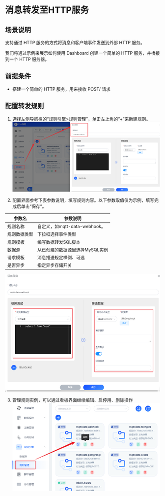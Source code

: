 # 消息转发至HTTP服务

## 场景说明
支持通过 HTTP 服务的方式将消息和客户端事件发送到外部 HTTP 服务。

我们将通过示例来展示如何使用 Dashboard 创建一个简单的 HTTP 服务，并桥接到一个 HTTP 服务器。

## 前提条件
- 搭建一个简单的 HTTP 服务，用来接收 POST/ 请求

## 配置转发规则
1. 选择左侧导航栏的“规则引擎>规则管理”，单击左上角的“+”来新建规则。
   ![webhook_rule_1.png](../../../assets/images/gzyq/rule/webhook_rule_1.png)

2. 配置界面参考下表参数说明，填写规则内容。以下参数取值仅为示例，填写完成后单击“保存”。

| **参数名** | **参数说明**                |
|---------|-------------------------|
| 规则名称    | 自定义，如mqtt-data-webhook。 |
| 规则数据类型  | 下拉框选择事件类型               |
| 规则模板    | 编写数据转发SQL脚本             |
| 数据源     | 从已创建的数据源里选择MySQL实例      |
| 请求模板    | 消息推送规定样例、可选             |
| 是否异步    | 指定异步存储开关                |
![webhook_rule_2.png](../../../assets/images/gzyq/rule/webhook_rule_2.png)

3. 管理规则实例，可以通过看板界面继续编辑、启停用、删除操作
![webhook_rule_3.png](../../../assets/images/gzyq/rule/webhook_rule_3.png)